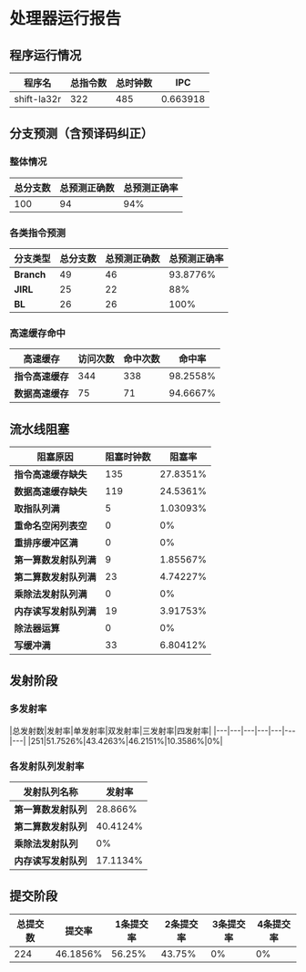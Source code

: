 # 处理器运行报告
## 程序运行情况
|程序名|总指令数|总时钟数|IPC|
|---|---|---|---|
|shift-la32r|322|485|0.663918|

## 分支预测（含预译码纠正）
### 整体情况
|总分支数|总预测正确数|总预测正确率|
|---|---|---|
|100|94|94%|

### 各类指令预测
|分支类型|总分支数|总预测正确数|总预测正确率|
|---|---|---|---|
|**Branch**| 49 | 46 | 93.8776%|
|**JIRL**| 25 | 22 | 88%|
|**BL**| 26 | 26 | 100%|

### 高速缓存命中
|高速缓存|访问次数|命中次数|命中率|
|---|---|---|---|
|**指令高速缓存**| 344 | 338 | 98.2558%|
|**数据高速缓存**| 75 | 71 | 94.6667%|
## 流水线阻塞
|阻塞原因|阻塞时钟数|阻塞率|
|---|---|---|
|**指令高速缓存缺失**| 135 | 27.8351%|
|**数据高速缓存缺失**| 119 | 24.5361%|
|**取指队列满**| 5 | 1.03093%|
|**重命名空闲列表空**|0 | 0%|
|**重排序缓冲区满**|0 | 0%|
|**第一算数发射队列满**|9 | 1.85567%|
|**第二算数发射队列满**|23 | 4.74227%|
|**乘除法发射队列满**|0 | 0%|
|**内存读写发射队列满**|19 | 3.91753%|
|**除法器运算**|0 | 0%|
|**写缓冲满**|33 | 6.80412%|

## 发射阶段
### 多发射率
|总发射数|发射率|单发射率|双发射率|三发射率|四发射率|
|---|---|---|---|---|---|---|
|251|51.7526%|43.4263%|46.2151%|10.3586%|0%|

### 各发射队列发射率
|发射队列名称|发射率|
|---|---|
|**第一算数发射队列**|28.866%|
|**第二算数发射队列**|40.4124%|
|**乘除法发射队列**|0%|
|**内存读写发射队列**|17.1134%|

## 提交阶段
|总提交数|提交率|1条提交率|2条提交率|3条提交率|4条提交率|
|---|---|---|---|---|---|
|224|46.1856%|56.25%|43.75%|0%|0%|
